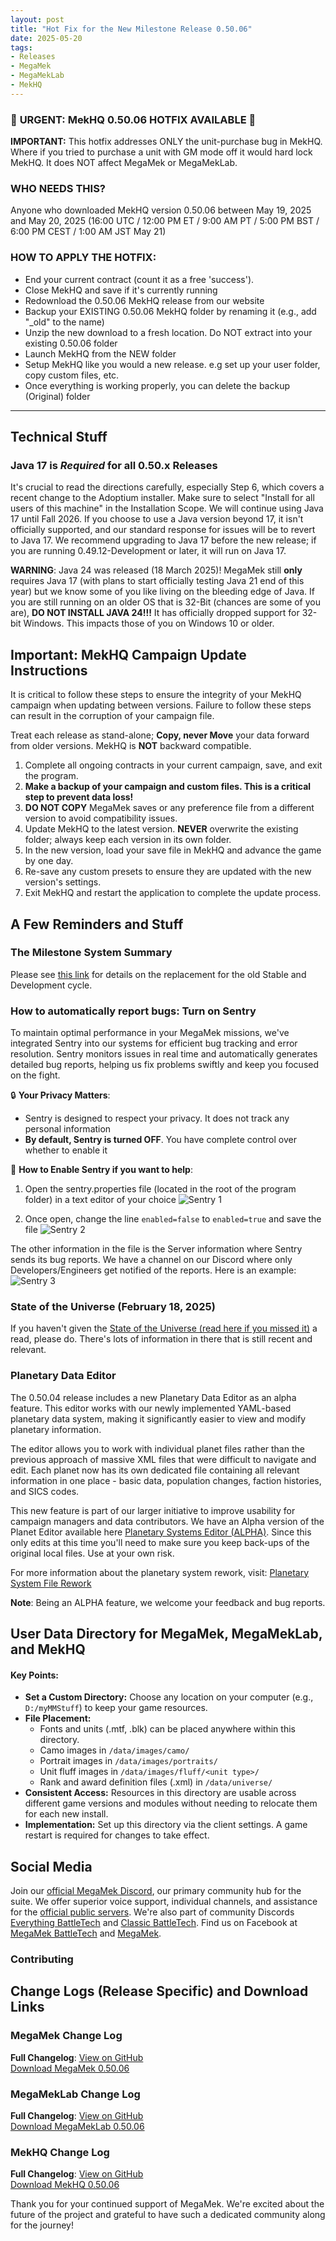 ```yaml
---
layout: post
title: "Hot Fix for the New Milestone Release 0.50.06"
date: 2025-05-20
tags:
- Releases
- MegaMek
- MegaMekLab
- MekHQ
---
```


### 🚨 **URGENT: MekHQ 0.50.06 HOTFIX AVAILABLE** 🚨

**IMPORTANT:** This hotfix addresses ONLY the unit-purchase bug in MekHQ. Where if you tried to purchase a unit with GM mode off it would hard lock MekHQ. It does NOT affect MegaMek or MegaMekLab.

### WHO NEEDS THIS?

Anyone who downloaded MekHQ version 0.50.06 between May 19, 2025 and May 20, 2025 (16:00 UTC / 12:00 PM ET / 9:00 AM PT / 5:00 PM BST / 6:00 PM CEST / 1:00 AM JST May 21)

### HOW TO APPLY THE HOTFIX:
- End your current contract (count it as a free 'success'). 
- Close MekHQ and save if it's currently running
- Redownload the 0.50.06 MekHQ release from our website
- Backup your EXISTING 0.50.06 MekHQ folder by renaming it (e.g., add "_old" to the name)
- Unzip the new download to a fresh location. Do NOT extract into your existing 0.50.06 folder
- Launch MekHQ from the NEW folder
- Setup MekHQ like you would a new release. e.g set up your user folder, copy custom files, etc.
- Once everything is working properly, you can delete the backup (Original) folder

---
## Technical Stuff

### Java 17 is *Required* for all 0.50.x Releases

It's crucial to read the directions carefully, especially Step 6, which covers a recent change to the Adoptium installer. Make sure to select "Install for all users of this machine" in the Installation Scope.
We will continue using Java 17 until Fall 2026. If you choose to use a Java version beyond 17, it isn't officially supported, and our standard response for issues will be to revert to Java 17. We recommend upgrading to Java 17 before the new release; if you are running 0.49.12-Development or later, it will run on Java 17.

**WARNING**: Java 24 was released (18 March 2025)! MegaMek still **only** requires Java 17 (with plans to start officially testing Java 21 end of this year) but we know some of you like living on the bleeding edge of Java. If you are still running on an older OS that is 32-Bit (chances are some of you are), **DO NOT INSTALL JAVA 24!!!** It has officially dropped support for 32-bit Windows. This impacts those of you on Windows 10 or older.

## Important: MekHQ Campaign Update Instructions

It is critical to follow these steps to ensure the integrity of your MekHQ campaign when updating between versions. Failure to follow these steps can result in the corruption of your campaign file.

Treat each release as stand-alone; **Copy, never Move** your data forward from older versions. MekHQ is **NOT** backward compatible.

1. Complete all ongoing contracts in your current campaign, save, and exit the program.
2. **Make a backup of your campaign and custom files. This is a critical step to prevent data loss!**
3. **DO NOT COPY** MegaMek saves or any preference file from a different version to avoid compatibility issues.
4. Update MekHQ to the latest version. **NEVER** overwrite the existing folder; always keep each version in its own folder.
5. In the new version, load your save file in MekHQ and advance the game by one day.
6. Re-save any custom presets to ensure they are updated with the new version's settings.
7. Exit MekHQ and restart the application to complete the update process.

## A Few Reminders and Stuff

### The Milestone System Summary
Please see [this link](https://github.com/MegaMek/megamek/wiki/Milestone-Releases) for details on the replacement for the old Stable and Development cycle.

### How to automatically report bugs: Turn on Sentry

To maintain optimal performance in your MegaMek missions, we've integrated Sentry into our systems for efficient bug tracking and error resolution. Sentry monitors issues in real time and automatically generates detailed bug reports, helping us fix problems swiftly and keep you focused on the fight.

🔒 **Your Privacy Matters**:
- Sentry is designed to respect your privacy. It does not track any personal information
- **By default, Sentry is turned OFF**. You have complete control over whether to enable it

📝 **How to Enable Sentry if you want to help**:
1. Open the sentry.properties file (located in the root of the program folder) in a text editor of your choice
   ![Sentry 1](/assets/images/Sentry/Sentry%201.jpg)

2. Once open, change the line `enabled=false` to `enabled=true` and save the file
   ![Sentry 2](/assets/images/Sentry/Sentry%202.jpg)

The other information in the file is the Server information where Sentry sends its bug reports. We have a channel on our Discord where only Developers/Engineers get notified of the reports. Here is an example:
![Sentry 3](/assets/images/Sentry/Sentry%203.jpg)

### State of the Universe (February 18, 2025)
If you haven't given the [State of the Universe (read here if you missed it)](https://megamek.org/2025/02/18/2025-State-of-the-Universe.html) a read, please do. There's lots of information in there that is still recent and relevant.

### Planetary Data Editor
The 0.50.04 release includes a new Planetary Data Editor as an alpha feature. This editor works with our newly implemented YAML-based planetary data system, making it significantly easier to view and modify planetary information.

The editor allows you to work with individual planet files rather than the previous approach of massive XML files that were difficult to navigate and edit. Each planet now has its own dedicated file containing all relevant information in one place - basic data, population changes, faction histories, and SICS codes.

This new feature is part of our larger initiative to improve usability for campaign managers and data contributors. We have an Alpha version of the Planet Editor available here [Planetary Systems Editor (ALPHA)](https://aaron-gullickson.shinyapps.io/planetary_system_editor/). Since this only edits at this time you'll need to make sure you keep back-ups of the original local files. Use at your own risk.

For more information about the planetary system rework, visit: [Planetary System File Rework](https://megamek.org/development/2025/02/17/Planetary-System-File-Rework.html)

**Note**: Being an ALPHA feature, we welcome your feedback and bug reports.

## User Data Directory for MegaMek, MegaMekLab, and MekHQ

#### Key Points:
- **Set a Custom Directory:** Choose any location on your computer (e.g., `D:/myMMStuff`) to keep your game resources.
- **File Placement:**
  - Fonts and units (.mtf, .blk) can be placed anywhere within this directory.
  - Camo images in `/data/images/camo/`
  - Portrait images in `/data/images/portraits/`
  - Unit fluff images in `/data/images/fluff/<unit type>/`
  - Rank and award definition files (.xml) in `/data/universe/`
- **Consistent Access:** Resources in this directory are usable across different game versions and modules without needing to relocate them for each new install.
- **Implementation:** Set up this directory via the client settings. A game restart is required for changes to take effect.

## Social Media

Join our [official MegaMek Discord](https://discord.gg/megamek), our primary community hub for the suite. We offer superior voice support, individual channels, and assistance for the [official public servers](https://megamek.games). We're also part of community Discords [Everything BattleTech](https://discord.gg/gyXMWjT) and [Classic BattleTech](https://discord.gg/D9jFn52). Find us on Facebook at [MegaMek BattleTech](https://www.facebook.com/groups/5124394675) and [MegaMek](https://www.facebook.com/MegaMek).

### Contributing

## Change Logs (Release Specific) and Download Links

### MegaMek Change Log
**Full Changelog**: [View on GitHub](https://github.com/MegaMek/megamek/compare/v0.50.05...v0.50.06)  
[Download MegaMek 0.50.06](https://github.com/MegaMek/megamek/releases/download/v0.50.06/MegaMek-0.50.06.tar.gz)

### MegaMekLab Change Log
**Full Changelog**: [View on GitHub](https://github.com/MegaMek/megameklab/compare/v0.50.05...v0.50.06)  
[Download MegaMekLab 0.50.06](https://github.com/MegaMek/megameklab/releases/download/v0.50.06/MegaMeklab-0.50.06.tar.gz)

### MekHQ Change Log
**Full Changelog**: [View on GitHub](https://github.com/MegaMek/mekhq/compare/v0.50.05...v0.50.06)  
[Download MekHQ 0.50.06](https://github.com/MegaMek/mekhq/releases/download/v0.50.06/Mekhq-0.50.06.tar.gz)


Thank you for your continued support of MegaMek. We're excited about the future of the project and grateful to have such a dedicated community along for the journey!
